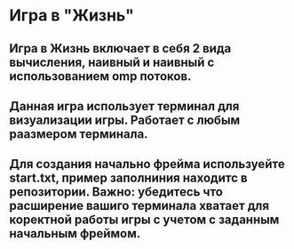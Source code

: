 # Игра в "Жизнь"

## Игра в Жизнь включает в себя 2 вида вычисления, наивный и наивный с использованием omp потоков.
## Данная игра использует терминал для визуализации игры. Работает с любым раазмером терминала.
## Для создания начально фрейма используейте start.txt, пример заполниния находитс в репозитории. Важно: убедитесь что расширение вашиго терминала хватает для коректной работы игры с учетом с заданным начальным фреймом.

